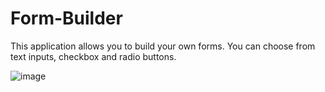 
# Form-Builder

This application allows you to build your own forms. You can choose from text inputs, checkbox and radio buttons.

![image](https://github.com/user-attachments/assets/fe7f3200-4d0d-436a-8b47-1c65e2f0c746)








